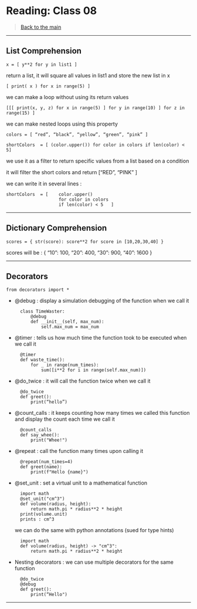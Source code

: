 # Reading: Class 08

> [Back to the main](./README.md)

---

## List Comprehension

    x = [ y**2 for y in list1 ] 

return a list, it will square all values in list1 and store the new list in x 

    [ print( x ) for x in range(5) ] 
    
we can make a loop without using its return values 

    [[[ print(x, y, z) for x in range(5) ] for y in range(10) ] for z in range(15) ]  
    
we can make nested loops using this property 

    colors = [ “red”, “black”, “yellow”, “green”, “pink” ]

    shortColors  = [ (color.upper()) for color in colors if len(color) < 5]
	
we use it as a filter to return specific values from a list based on a condition 
 
it will filter the short colors and return [“RED”, “PINK” ]

we can write it in several lines :

    shortColors  = [    color.upper()
 			            for color in colors 
 			            if len(color) < 5 	]

---

## Dictionary Comprehension

    scores = { str(score): score**2 for score in [10,20,30,40] }

scores will be :
{ “10”: 100, “20”: 400, “30”: 900, “40”: 1600 }


---

## Decorators 
 
    from decorators import *

- @debug : display a simulation debugging of the function when we call it

        class TimeWaster:
            @debug
            def __init__(self, max_num):
                self.max_num = max_num

- @timer : tells us how much time the function took to be executed when we call it 

        @timer
        def waste_time():
            for _ in range(num_times):
                sum([i**2 for i in range(self.max_num)])

- @do_twice : it will call the function twice when we call it  

        @do_twice
        def greet():
            print(“hello”)        

- @count_calls : it keeps counting how many times we called this function and display the count each time we call it 

        @count_calls
        def say_whee():
            print("Whee!")

- @repeat : call the function many times upon calling it 

        @repeat(num_times=4)
        def greet(name):
            print(f"Hello {name}")

- @set_unit : set a virtual unit to a mathematical function 

        import math
        @set_unit("cm^3")
        def volume(radius, height):
            return math.pi * radius**2 * height
        print(volume.unit)
        prints : cm^3

    we can do the same with python annotations (sued for type hints)

        import math
        def volume(radius, height) -> "cm^3":
            return math.pi * radius**2 * height


- Nesting decorators : we can use multiple decorators for the same function 

        @do_twice
        @debug
        def greet():
            print(“Hello")

---
